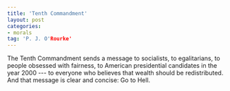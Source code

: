 ```yaml
---
title: 'Tenth Commandment'
layout: post
categories:
- morals
tag: 'P. J. O'Rourke'
---
```


The Tenth Commandment sends a message to socialists, to egalitarians, to people obsessed with fairness, to American presidential candidates in the year 2000 --- to everyone who believes that wealth should be redistributed. And that message is clear and concise: Go to Hell.